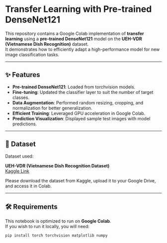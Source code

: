 # Transfer Learning with Pre-trained DenseNet121

This repository contains a Google Colab implementation of **transfer learning** using a **pre-trained DenseNet121** model on the **UEH-VDR (Vietnamese Dish Recognition)** dataset.  
It demonstrates how to efficiently adapt a high-performance model for new image classification tasks.

---

## ✨ Features

- **Pre-trained DenseNet121**: Loaded from torchvision models.
- **Fine-tuning**: Updated the classifier layer to suit the number of target classes.
- **Data Augmentation**: Performed random resizing, cropping, and normalization for better generalization.
- **Efficient Training**: Leveraged GPU acceleration in Google Colab.
- **Prediction Visualization**: Displayed sample test images with model predictions.

---

## 📂 Dataset

Dataset used:

**UEH-VDR (Vietnamese Dish Recognition Dataset)**  
[Kaggle Link](https://www.kaggle.com/datasets/truthtaicom/uehvdr-dataset)

Please download the dataset from Kaggle, upload it to your Google Drive, and access it in Colab.

---

## 🛠 Requirements

This notebook is optimized to run on **Google Colab**.  
If you wish to run it locally, you will need:

```bash
pip install torch torchvision matplotlib numpy
